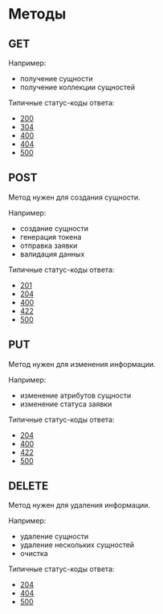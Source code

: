 # Методы

## GET

Например:

* получение сущности
* получение коллекции сущностей

Типичные статус-коды ответа:

* [200](http-code/200.md)
* [304](http-code/304.md)
* [400](http-code/400.md)
* [404](http-code/404.md)
* [500](http-code/500.md)

## POST

Метод нужен для создания сущности.

Например:

* создание сущности
* генерация токена
* отправка заявки
* валидация данных

Типичные статус-коды ответа:

* [201](http-code/201.md)
* [204](http-code/204.md)
* [400](http-code/400.md)
* [422](http-code/422.md)
* [500](http-code/500.md)

## PUT

Метод нужен для изменения информации.

Например:

* изменение атрибутов сущности
* изменение статуса заявки

Типичные статус-коды ответа:

* [204](http-code/204.md)
* [400](http-code/400.md)
* [422](http-code/422.md)
* [500](http-code/500.md)

## DELETE

Метод нужен для удаления информации.

Например:

* удаление сущности
* удаление нескольких сущностей
* очистка

Типичные статус-коды ответа:

* [204](http-code/204.md)
* [404](http-code/404.md)
* [500](http-code/500.md)
